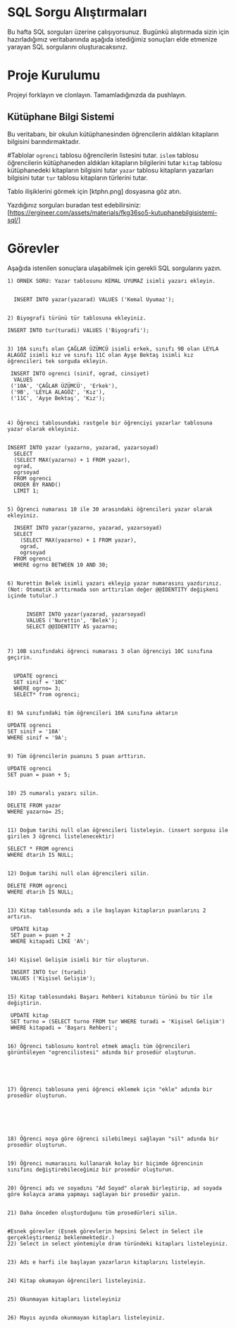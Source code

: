 # SQL Sorgu Alıştırmaları

Bu hafta SQL sorguları üzerine çalışıyorsunuz. Bugünkü alıştırmada sizin için hazırladığımız veritabanında aşağıda istediğimiz sonuçları elde etmenize yarayan SQL sorgularını oluşturacaksınız.

# Proje Kurulumu
Projeyi forklayın ve clonlayın. Tamamladığınızda da pushlayın.

## Kütüphane Bilgi Sistemi

Bu veritabanı, bir okulun kütüphanesinden öğrencilerin aldıkları kitapların bilgisini barındırmaktadır.

#Tablolar 
`ogrenci` tablosu öğrencilerin listesini tutar.
`islem` tablosu öğrencilerin kütüphaneden aldıkları kitapların bilgilerini tutar
`kitap` tablosu kütüphanedeki kitapların bilgisini tutar
`yazar` tablosu kitapların yazarları bilgisini tutar
`tur` tablosu kitapların türlerini tutar.

Tablo ilişiklerini görmek için [ktphn.png] dosyasına göz atın.

Yazdığınız sorguları buradan test edebilirsiniz: [https://ergineer.com/assets/materials/fkg36so5-kutuphanebilgisistemi-sql/]



# Görevler
Aşağıda istenilen sonuçlara ulaşabilmek için gerekli SQL sorgularını yazın. 



	1) ÖRNEK SORU: Yazar tablosunu KEMAL UYUMAZ isimli yazarı ekleyin.
	
   
      INSERT INTO yazar(yazarad) VALUES ('Kemal Uyumaz');

	
	2) Biyografi türünü tür tablosuna ekleyiniz.

	INSERT INTO tur(turadi) VALUES ('Biyografi');
	
	
	3) 10A sınıfı olan ÇAĞLAR ÜZÜMCÜ isimli erkek, sınıfı 9B olan LEYLA ALAGÖZ isimli kız ve sınıfı 11C olan Ayşe Bektaş isimli kız öğrencileri tek sorguda ekleyin. 

	 INSERT INTO ogrenci (sinif, ograd, cinsiyet)
      VALUES
     ('10A', 'ÇAĞLAR ÜZÜMCÜ', 'Erkek'),
     ('9B', 'LEYLA ALAGÖZ', 'Kız'),
     ('11C', 'Ayşe Bektaş', 'Kız');

	
	
	4) Öğrenci tablosundaki rastgele bir öğrenciyi yazarlar tablosuna yazar olarak ekleyiniz.


	INSERT INTO yazar (yazarno, yazarad, yazarsoyad)
      SELECT
      (SELECT MAX(yazarno) + 1 FROM yazar), 
      ograd,
      ogrsoyad
      FROM ogrenci
      ORDER BY RAND()
      LIMIT 1;
	
	
	5) Öğrenci numarası 10 ile 30 arasındaki öğrencileri yazar olarak ekleyiniz.

      INSERT INTO yazar(yazarno, yazarad, yazarsoyad)
      SELECT
        (SELECT MAX(yazarno) + 1 FROM yazar), 
        ograd,
        ogrsoyad
      FROM ogrenci
      WHERE ogrno BETWEEN 10 AND 30;
	
	
	6) Nurettin Belek isimli yazarı ekleyip yazar numarasını yazdırınız.
	(Not: Otomatik arttırmada son arttırılan değer @@IDENTITY değişkeni içinde tutulur.)


          INSERT INTO yazar(yazarad, yazarsoyad)
          VALUES ('Nurettin', 'Belek');
          SELECT @@IDENTITY AS yazarno;

	
	
	7) 10B sınıfındaki öğrenci numarası 3 olan öğrenciyi 10C sınıfına geçirin.


	  UPDATE ogrenci
      SET sinif = '10C'
      WHERE ogrno= 3;
      SELECT* from ogrenci;
	
	
	8) 9A sınıfındaki tüm öğrencileri 10A sınıfına aktarın

	UPDATE ogrenci
    SET sinif = '10A'
    WHERE sinif = '9A'; 

	
	9) Tüm öğrencilerin puanını 5 puan arttırın.

	UPDATE ogrenci
    SET puan = puan + 5;
	
	
	10) 25 numaralı yazarı silin.

	DELETE FROM yazar
    WHERE yazarno= 25;


	11) Doğum tarihi null olan öğrencileri listeleyin. (insert sorgusu ile girilen 3 öğrenci listelenecektir)

	SELECT * FROM ogrenci
    WHERE dtarih IS NULL;
	
	
	12) Doğum tarihi null olan öğrencileri silin. 

	DELETE FROM ogrenci
    WHERE dtarih IS NULL;
	
	
	13) Kitap tablosunda adı a ile başlayan kitapların puanlarını 2 artırın.

	 UPDATE kitap
     SET puan = puan + 2
     WHERE kitapadi LIKE 'A%';
	
	
	14) Kişisel Gelişim isimli bir tür oluşturun.

	 INSERT INTO tur (turadi)
     VALUES ('Kişisel Gelişim');
	
	
	15) Kitap tablosundaki Başarı Rehberi kitabının türünü bu tür ile değiştirin.

	 UPDATE kitap
     SET turno = (SELECT turno FROM tur WHERE turadi = 'Kişisel Gelişim')
     WHERE kitapadi = 'Başarı Rehberi';
	
	
	16) Öğrenci tablosunu kontrol etmek amaçlı tüm öğrencileri görüntüleyen "ogrencilistesi" adında bir prosedür oluşturun.

     


	
	17) Öğrenci tablosuna yeni öğrenci eklemek için "ekle" adında bir prosedür oluşturun.


    

	
	
	18) Öğrenci noya göre öğrenci silebilmeyi sağlayan "sil" adında bir prosedür oluşturun.
	
	
	19) Öğrenci numarasını kullanarak kolay bir biçimde öğrencinin sınıfını değiştirebileceğimiz bir prosedür oluşturun.
	
	
	20) Öğrenci adı ve soyadını "Ad Soyad" olarak birleştirip, ad soyada göre kolayca arama yapmayı sağlayan bir prosedür yazın.
	
	
	21) Daha önceden oluşturduğunu tüm prosedürleri silin.
	
	
	#Esnek görevler (Esnek görevlerin hepsini Select in Select ile gerçekleştirmeniz beklenmektedir.)
	22) Select in select yöntemiyle dram türündeki kitapları listeleyiniz.
	
	
	23) Adı e harfi ile başlayan yazarların kitaplarını listeleyin.
	
	
	24) Kitap okumayan öğrencileri listeleyiniz.
	
	
	25) Okunmayan kitapları listeleyiniz

	
	26) Mayıs ayında okunmayan kitapları listeleyiniz.
